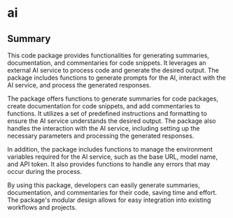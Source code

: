 # ai

## Summary

This code package provides functionalities for generating summaries, documentation, and commentaries for code snippets. It leverages an external AI service to process code and generate the desired output. The package includes functions to generate prompts for the AI, interact with the AI service, and process the generated responses.

The package offers functions to generate summaries for code packages, create documentation for code snippets, and add commentaries to functions. It utilizes a set of predefined instructions and formatting to ensure the AI service understands the desired output. The package also handles the interaction with the AI service, including setting up the necessary parameters and processing the generated responses.

In addition, the package includes functions to manage the environment variables required for the AI service, such as the base URL, model name, and API token. It also provides functions to handle any errors that may occur during the process.

By using this package, developers can easily generate summaries, documentation, and commentaries for their code, saving time and effort. The package's modular design allows for easy integration into existing workflows and projects. 

